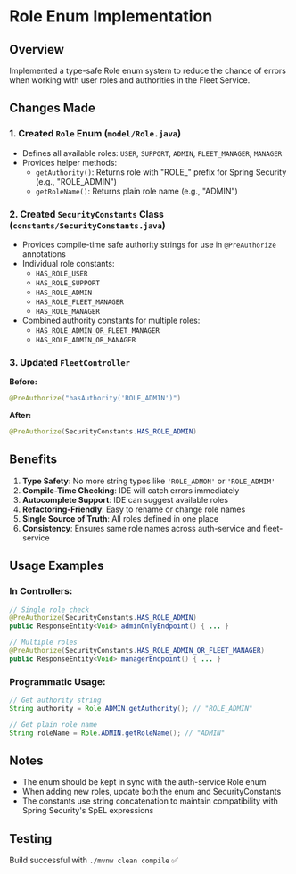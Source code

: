 # Role Enum Implementation

## Overview

Implemented a type-safe Role enum system to reduce the chance of errors when working with user roles and authorities in the Fleet Service.

## Changes Made

### 1. Created `Role` Enum (`model/Role.java`)

- Defines all available roles: `USER`, `SUPPORT`, `ADMIN`, `FLEET_MANAGER`, `MANAGER`
- Provides helper methods:
  - `getAuthority()`: Returns role with "ROLE\_" prefix for Spring Security (e.g., "ROLE_ADMIN")
  - `getRoleName()`: Returns plain role name (e.g., "ADMIN")

### 2. Created `SecurityConstants` Class (`constants/SecurityConstants.java`)

- Provides compile-time safe authority strings for use in `@PreAuthorize` annotations
- Individual role constants:
  - `HAS_ROLE_USER`
  - `HAS_ROLE_SUPPORT`
  - `HAS_ROLE_ADMIN`
  - `HAS_ROLE_FLEET_MANAGER`
  - `HAS_ROLE_MANAGER`
- Combined authority constants for multiple roles:
  - `HAS_ROLE_ADMIN_OR_FLEET_MANAGER`
  - `HAS_ROLE_ADMIN_OR_MANAGER`

### 3. Updated `FleetController`

**Before:**

```java
@PreAuthorize("hasAuthority('ROLE_ADMIN')")
```

**After:**

```java
@PreAuthorize(SecurityConstants.HAS_ROLE_ADMIN)
```

## Benefits

1. **Type Safety**: No more string typos like `'ROLE_ADMON'` or `'ROLE_ADMIM'`
2. **Compile-Time Checking**: IDE will catch errors immediately
3. **Autocomplete Support**: IDE can suggest available roles
4. **Refactoring-Friendly**: Easy to rename or change role names
5. **Single Source of Truth**: All roles defined in one place
6. **Consistency**: Ensures same role names across auth-service and fleet-service

## Usage Examples

### In Controllers:

```java
// Single role check
@PreAuthorize(SecurityConstants.HAS_ROLE_ADMIN)
public ResponseEntity<Void> adminOnlyEndpoint() { ... }

// Multiple roles
@PreAuthorize(SecurityConstants.HAS_ROLE_ADMIN_OR_FLEET_MANAGER)
public ResponseEntity<Void> managerEndpoint() { ... }
```

### Programmatic Usage:

```java
// Get authority string
String authority = Role.ADMIN.getAuthority(); // "ROLE_ADMIN"

// Get plain role name
String roleName = Role.ADMIN.getRoleName(); // "ADMIN"
```

## Notes

- The enum should be kept in sync with the auth-service Role enum
- When adding new roles, update both the enum and SecurityConstants
- The constants use string concatenation to maintain compatibility with Spring Security's SpEL expressions

## Testing

Build successful with `./mvnw clean compile` ✅
